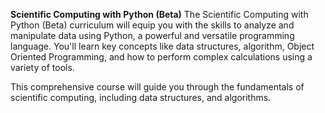 **Scientific Computing with Python (Beta)**
The Scientific Computing with Python (Beta) curriculum will equip you with the skills to analyze and manipulate data using Python, a powerful and versatile programming language. You'll learn key concepts like data structures, algorithm, Object Oriented Programming, and how to perform complex calculations using a variety of tools.

This comprehensive course will guide you through the fundamentals of scientific computing, including data structures, and algorithms.
